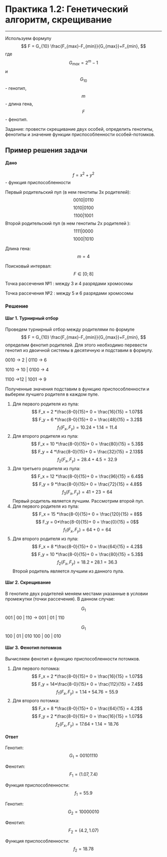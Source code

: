 # Практика 1.2: Генетический алгоритм, скрещивание 
___
Используем формулу
$$
F = G_{10} \frac{F_{max}-F_{min}}{G_{max}}+F_{min}, 
$$
где $$G_{max}  = 2^m-1$$ и $$G_{10}$$ - генотип, $$m$$ - длина гена, $$F$$ - фенотип. 

Задание: провести скрещивание двух особей, определить генотипы, фенотипы и значение функции приспособленности особей-потомков. 

## Пример решения задачи

#### Дано 
$$f = x^2+y^2$$ - функция приспособленности


Первый родительский пул (в нем генотипы 3х родителей):
$$
0010 | 0110
$$
$$
1010 | 0100
$$
$$
1100 | 1001
$$ 
Второй родительский пул (в нем генотипы 2х родителей ):
$$
1111 | 0000
$$
$$
1000 | 1010
$$

Длина гена:$$m = 4$$

Поисковый интервал: $$F \in [0; 8]$$

Точка рассечения №1 : между 3 и 4 разрядами хромосомы

Точка рассечения №2 : между 5 и 6 разрядами хромосомы

### Решение
#### Шаг 1. Турнирный отбор
Проведем турнирный отбор между родителями по формуле 
$$
F = G_{10} \frac{F_{max}-F_{min}}{G_{max}}+F_{min}, 
$$
определим фенотип родителей. Для этого необходимо перевести генотип из двоичной системы в десятичную и подставим в формулу.

0010 -> 2 | 0110 -> 6

1010 -> 10 | 0100 -> 4

1100 ->12 | 1001 -> 9

Полученные значения подставим в функцию приспособленности и выберем лучшего родителя в каждом пуле. 

1. Для первого родителя из пула:
$$
F_x = 2 *\frac{8-0}{15}+ 0 = \frac{16}{15} = 1.07$$
 $$
 F_y = 6 *\frac{8-0}{15}+ 0 = \frac{48}{15} = 3.2$$
$$
f_1(F_x, F_y) = 10.24+1.14 = 11.4 
$$
2. Для второго родителя из пула:
$$
F_x = 10 *\frac{8-0}{15}+ 0 = \frac{80}{15} = 5.3$$
 $$
 F_y = 4 *\frac{8-0}{15}+ 0 = \frac{32}{15} = 2.13$$
$$
f_2(F_x, F_y) = 28.4+4.5 = 32.9 
$$
3. Для третьего родителя из пула:
$$
F_x = 12 *\frac{8-0}{15}+ 0 = \frac{96}{15} = 6.4$$
 $$
 F_y = 9 *\frac{8-0}{15}+ 0 = \frac{72}{15} = 4.8$$
$$
f_3(F_x, F_y) = 41+23 = 64 
$$
Первый родитель является лучшим. Рассмотрим второй пул.
1. Для первого родителя из пула:
$$
F_x = 15 *\frac{8-0}{15}+ 0 = \frac{120}{15} = 8$$
 $$
 F_y = 0*\frac{8-0}{15}+ 0 = \frac{0}{15} = 0$$
$$
f_1(F_x, F_y) = 64+0 = 64
$$
2. Для второго родителя из пула:
$$
F_x = 8 *\frac{8-0}{15}+ 0 = \frac{64}{15} = 4.2$$
 $$
 F_y = 10 *\frac{8-0}{15}+ 0 = \frac{80}{15} = 5.3$$
$$
f_2(F_x, F_y) = 18.2+28.1 = 36.3 
$$
Второй родитель является лучшим из данного пула.

#### Шаг 2. Скрещивание
В генотипе двух родителей меняем местами указанные в условии промежутки (точки рассечения). В данном случае: 

$$G_1$$  001 | 00 | 110   ->      001 | 01 | 110

$$G_1$$  100 | 01 | 010           100 | 00 | 010

#### Шаг 3. Фенотип потомков
Вычисляем фенотип и функцию приспособленности потомков.
1. Для первого потомка:
$$
F_x = 2 *\frac{8-0}{15}+ 0 = \frac{16}{15} = 1.07$$
 $$
 F_y = 14*\frac{8-0}{15}+ 0 = \frac{112}{15} = 7.4$$
$$
f_1(F_x, F_y) = 1.14 + 54.76 = 55.9
$$
2. Для второго потомка:
$$
F_x = 8 *\frac{8-0}{15}+ 0 = \frac{64}{15} = 4.2$$
 $$
 F_y = 2 *\frac{8-0}{15}+ 0 = \frac{16}{15} = 1.07$$
$$
f_2(F_x, F_y) = 17.64+1.14 = 18.76 
$$
#### Ответ

Генотип: $$G_1  = 00101110$$

Фенотип: $$F_1 = (1.07, 7.4)$$

Функция приспособленности: $$f_1 = 55.9$$

Генотип: $$G_2  = 10000010$$

Фенотип: $$F_2 = (4.2, 1.07)$$

Функция приспособленности: $$f_2 = 18.78$$
